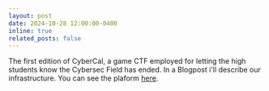 ```yaml
---
layout: post
date: 2024-10-28 12:00:00-0400
inline: true
related_posts: false
---
```

The first edition of CyberCal, a game CTF employed for letting the high students know the Cybersec Field has ended.
In a Blogpost i'll describe our infrastructure.
You can see the plaform [here](https://cybersecurity.dimes.unical.it/).